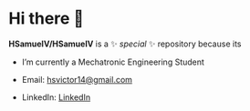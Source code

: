# Hi there 👋

**HSamuelV/HSamuelV** is a ✨ _special_ ✨ repository because its

- I’m currently a Mechatronic Engineering Student 
 
- Email: [hsvictor14@gmail.com](mailto:hsvictor14@gmail.com)
 
- LinkedIn: [LinkedIn](https://www.linkedin.com/in/hugo-samuel-victor-santos/)

